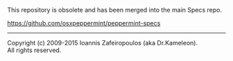This repository is obsolete and has been merged into the main Specs repo.

https://github.com/osxpeppermint/peppermint-specs

----

Copyright (c) 2009-2015 Ioannis Zafeiropoulos (aka Dr.Kameleon).  
All rights reserved.



